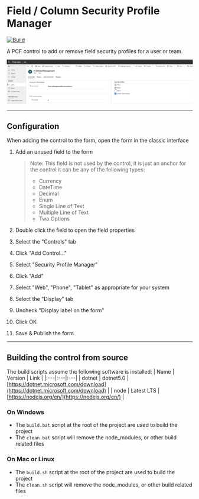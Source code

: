 # Field / Column Security Profile Manager

[![Build](https://github.com/cathalnoonan/d365-pcf-securityprofilemanager/actions/workflows/BUILD.yml/badge.svg)](https://github.com/cathalnoonan/d365-pcf-securityprofilemanager/actions/workflows/BUILD.yml)

A PCF control to add or remove field security profiles for a user or team.

![Demo](./img/securityprofilemanager.gif)

---

## Configuration

When adding the control to the form, open the form in the classic interface

1. Add an unused field to the form
   > Note: This field is not used by the control, it is just an anchor for the control
   > it can be any of the following types:
   > - Currency
   > - DateTime
   > - Decimal
   > - Enum
   > - Single Line of Text
   > - Multiple Line of Text
   > - Two Options

2. Double click the field to open the field properties

3. Select the "Controls" tab

4. Click "Add Control..."

5. Select "Security Profile Manager"

6. Click "Add"

7. Select "Web", "Phone", "Tablet" as appropriate for your system

8. Select the "Display" tab

9. Uncheck "Display label on the form"

10. Click OK

11. Save & Publish the form

---

## Building the control from source

The build scripts assume the following software is installed:
| Name | Version | Link |
|:---|:---|:---|
| dotnet | dotnet5.0 | [https://dotnet.microsoft.com/download](https://dotnet.microsoft.com/download) |
| node | Latest LTS | [https://nodejs.org/en/](https://nodejs.org/en/) |

### On Windows
- The `build.bat` script at the root of the project are used to build the project
- The `clean.bat` script will remove the node_modules, or other build related files

### On Mac or Linux
- The `build.sh` script at the root of the project are used to build the project
- The `clean.sh` script will remove the node_modules, or other build related files
